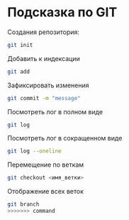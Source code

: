 # Подсказка по GIT

Создания репозитория:
```sh
git init
```
Добавить к индексации
```sh
git add
```
Зафиксировать изменения
```sh
git commit -m "message"
```
Посмотреть лог в полном виде
```sh
git log
```
Посмотреть лог в сокращенном виде
```sh
git log --oneline
```
Перемещение по веткам
```sh
git checkout <имя_ветки>
```

Отображение всех веток
```sh
git branch
>>>>>>> command
```